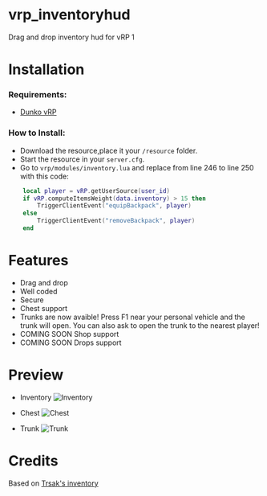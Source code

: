 # vrp_inventoryhud
Drag and drop inventory hud for vRP 1

# Installation

### Requirements:

- [Dunko vRP](https://github.com/DunkoUK/dunko_vrp)

### How to Install:
* Download the resource,place it your `/resource` folder.
* Start the resource in your `server.cfg`.
* Go to `vrp/modules/inventory.lua` and replace from line 246 to line 250 with this code:

```lua
    local player = vRP.getUserSource(user_id)
    if vRP.computeItemsWeight(data.inventory) > 15 then
        TriggerClientEvent("equipBackpack", player)
    else
        TriggerClientEvent("removeBackpack", player)
    end
```

# Features
- Drag and drop
- Well coded
- Secure
- Chest support
- Trunks are now avaible! Press F1 near your personal vehicle and the trunk will open. You can also ask to open the trunk to the nearest player!
- COMING SOON Shop support
- COMING SOON Drops support

# Preview
- Inventory
![Inventory](https://i.imgur.com/dxgtVWK.png)

- Chest
![Chest](https://i.imgur.com/JR8KOv5.png)

- Trunk
![Trunk](https://i.imgur.com/qV0ZNao.png)

# Credits
Based on [Trsak's inventory](https://github.com/Trsak/esx_inventoryhud)